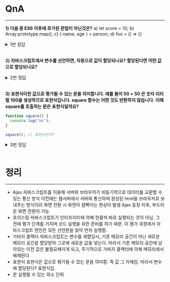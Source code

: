 # QnA

---

**1) 다음 중 ES6 이후에 추가된 문법이 아닌것은?**
a) let score = 10;
b) Array.prototype.map();
c) { name, age } = person;
d) foo = () => {}

<details>
<summary>1번 정답</summary>
    b) forEach, map, filter, reduce와 같은 배열 조작기능은 ES5에서 추가된 문법이다.
</details>
<br>

**2) 자바스크립트에서 변수를 선언하면, 자동으로 값이 할당되나요? 할당된다면 어떤 값으로 할당되나요?**

<details>
<summary>2번 정답</summary>
    undefined로 할당됩니다.
</details>
<br>

**3) 표현식이란 값으로 평가될 수 있는 문을 의미합니다. 예를 들어 50 + 50 은 숫자 리터럴 100을 생성하므로 표현식입니다.
square 함수는 어떤 것도 반환하지 않습니다. 이때 square를 호출하는 문은 표현식일까요?**

```js
function square() {
  console.log("Hi");
}

square(); // 표현식인가?
```

<details>
<summary>3번 정답</summary>
    undefined를 반환하는 표현식입니다.
</details>
<br>

# 정리

---

- Ajax
  자바스크립트를 이용해 서버와 브라우저가 비동기적으로 데이터를 교환할 수 있는 통신 방식
  이전에는 웹서버에서 서버와 통신하여 완성된 html을 브라우저로 보내주는 방식이라 화면 전환 시 화면이 깜빡이는 현상이 발생
  Ajax 등장 이후, 부드러운 화면 전환이 가능
- 호이스팅
  자바스크립트가 인터프리터에 의해 한줄씩 바로 실행되는 것이 아님. 그 전에 평가 단계를 거치며 코드 실행을 위한 준비를 하기 때문.
  이 평가 과정에서 자바스크립트 엔진은 모든 선언문을 찾아 먼저 실행함.
- 가비지 콜렉터
  자바스크립트는 변수를 재할당시, 기존 메모리 공간이 아닌 새로운 메모리 공간을 할당받아 그곳에 새로운 값을 넣는다.
  따라서 기존 메모리 공간에 남아있는 이전 값은 불필요해지게 되고, 주기적으로 가비지 콜렉터에 의해 메모리에서 해제된다.
- 표현식
  표현식은 값으로 평가될 수 있는 문을 의미함. 즉 값 그 자체임. 따라서 변수에 할당된다? 표현식임.
- 문
  실행될 수 있는 최소 단위
